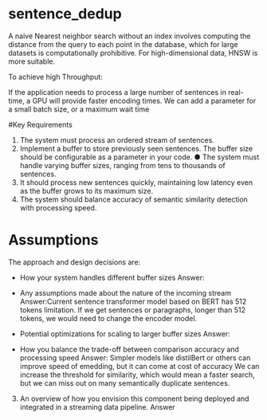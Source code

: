 # sentence_dedup


A naive Nearest neighbor search without an index involves computing the  distance from the query to each point in the database, which for large datasets is 
computationally prohibitive. For high-dimensional data, HNSW is more suitable.



To achieve high Throughput:

If the application needs to process a large number of sentences in real-time, 
a GPU will provide faster encoding times. We can add a parameter for a small batch size, or a maximum wait time

#Key Requirements
1. The system must process an ordered stream of sentences.
2. Implement a buffer to store previously seen sentences. The buffer size should be
configurable as a parameter in your code.
● The system must handle varying buffer sizes, ranging from tens to thousands of
sentences.
4. It should process new sentences quickly, maintaining low latency even as the buffer grows to
its maximum size.
5. The system should balance accuracy of semantic similarity detection with processing speed.

 
# Assumptions

The approach and design decisions are: 

- How your system handles different buffer sizes
Answer:

- Any assumptions made about the nature of the incoming stream
Answer:Current sentence transformer model based on BERT has 512 tokens limitation. If we get sentences or paragraphs, longer than 512 tokens, we would need to change the encoder model.

- Potential optimizations for scaling to larger buffer sizes
Answer:

- How you balance the trade-off between comparison accuracy and processing speed
Answer:
Simpler models like distilBert or others can improve speed of emedding, but it can come at cost of accuracy
We can increase the threshold for similarity, which would mean a faster search, but we can miss out on many semantically duplicate sentences.


3. An overview of how you envision this component being deployed and integrated in a
streaming data pipeline.
Answer
